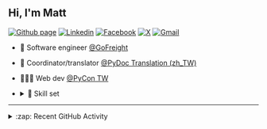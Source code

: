 ## Hi, I'm Matt

[![Github page](https://img.shields.io/badge/-Blog-ff4088?style=flat&logo=hugo&logoColor=white)](https://mattwang44.dev)
[![Linkedin](https://img.shields.io/badge/-LinkedIn-0077b5?style=flat&logo=Linkedin&logoColor=white)](https://www.linkedin.com/in/wei-hsiang-wang-60841b108/)
[![Facebook](https://img.shields.io/badge/-Facebook-1877f2?style=flat&logo=Facebook&logoColor=white)](https://www.facebook.com/profile.php?id=100000194291071)
[![X](https://img.shields.io/badge/-X-000000?style=flat&logo=X&logoColor=white)](https://twitter.com/mattwang44)
[![Gmail](https://img.shields.io/badge/-Gmail-c14438?style=flat&logo=Gmail&logoColor=white)](mailto:mattwang44@gmail.com)
<!-- [![Stack Overflow](https://img.shields.io/badge/-Stack%20Overflow-fe7a16?style=flat&logo=StackOverflow&logoColor=white)](https://stackoverflow.com/users/7969188) -->


- 🚢 Software engineer [@GoFreight](https://www.gofreight.com/) 
- 🐍 Coordinator/translator [@PyDoc Translation (zh_TW)](https://github.com/python/python-docs-zh-tw)
- 👨🏻‍💻 Web dev [@PyCon TW](https://tw.pycon.org/)
- <details><summary>🏃 Skill set</summary>

  #### Languages & Frameworks
  
  [<img src="https://img.shields.io/badge/Python-282C34?logo=python" alt="Python logo" title="Python" height="25" />](https://www.python.org)
  [<img src="https://img.shields.io/badge/JavaScript-282C34?logo=javascript" alt="JavaScript logo" title="JavaScript" height="25" />](https://www.javascript.com)
  [<img src="https://img.shields.io/badge/C++-282C34?logo=cplusplus&logoColor=00599C" alt="C++ logo" title="C++" height="25" />](https://isocpp.org)
  [<img src="https://img.shields.io/badge/Shell-282C34?logo=gnubash" alt="Bash logo" title="Bash" height="25" />](https://www.gnu.org/software/bash)

  [<img src="https://img.shields.io/badge/FastAPI-66595C?logo=FastAPI" alt="FastAPI logo" title="FastAPI" height="25" />](https://fastapi.tiangolo.com/)
  [<img src="https://img.shields.io/badge/Django-66595C?logo=Django&logoColor=092E20" alt="Django logo" title="Django" height="25" />](https://www.djangoproject.com)
  [<img src="https://img.shields.io/badge/Flask-66595C?logo=Flask" alt="Flask logo" title="Flask" height="25" />](https://flask.palletsprojects.com/)
  [<img src="https://img.shields.io/badge/PyQt-66595C?logo=Qt" alt="Qt logo" title="PyQt" height="25" />](https://doc.qt.io/qtforpython/)

  [<img src="https://img.shields.io/badge/Node.js-66595C?logo=node.js" alt="nodejs logo" title="nodejs" height="25" />](https://nodejs.org/en/)
  [<img src="https://img.shields.io/badge/Express.js-66595C?logo=Express" alt="Express logo" title="Express.js" height="25" />](https://expressjs.com/)
  [<img src="https://img.shields.io/badge/Nuxt.js-66595C?logo=nuxt" alt="Nuxt.js logo" title="Nuxt.js" height="25" />](https://nuxtjs.org/)
  [<img src="https://img.shields.io/badge/React.js-66595C?logo=React" alt="React.js logo" title="React.js" height="25" />](https://reactjs.org/)
  
  #### Cloud Platform
  
  [<img src="https://img.shields.io/badge/AWS-282C34?logo=amazonwebservices&logoColor=FF9900" alt="AWS logo" title="AWS" height="25" />](https://aws.amazon.com)
  [<img src="https://img.shields.io/badge/GCP-282C34?logo=googlecloud" alt="GCP logo" title="GCP" height="25" />](https://cloud.google.com)

  #### DevOps/IaC

  [<img src="https://img.shields.io/badge/GitHub Actions-282C34?logo=githubactions" alt="GitHub Actions logo" title="GitHub Actions" height="25" />](https://docs.github.com/en/actions)
  [<img src="https://img.shields.io/badge/Jenkins-282C34?logo=jenkins" alt="Jenkins logo" title="Jenkins" height="25" />](https://www.jenkins.io/)
  [<img src="https://img.shields.io/badge/Terraform-282C34?logo=Terraform" alt="Terraform logo" title="Terraform" height="25" />](https://www.terraform.io/)
  [<img src="https://img.shields.io/badge/Argo CD-282C34?logo=argo" alt="Argo CD logo" title="Argo CD" height="25" />](https://argoproj.github.io/cd/)

  #### Orchestration
  [<img src="https://img.shields.io/badge/Docker-282C34?logo=docker" alt="Docker logo" title="Docker" height="25" />](https://www.docker.com)
  [<img src="https://img.shields.io/badge/Kubernetes-282C34?logo=kubernetes" alt="Kubernetes logo" title="Kubernetes" height="25" />](https://kubernetes.io)
  [<img src="https://img.shields.io/badge/Helm-282C34?logo=helm" alt="Helm logo" title="Helm" height="25" />](https://helm.sh)

  #### Logging & Monitoring

  [<img src="https://img.shields.io/badge/Grafana-282C34?logo=Grafana" alt="Grafana logo" title="Grafana" height="25" />](https://grafana.com/)
  [<img src="https://img.shields.io/badge/NewRelic-282C34?logo=newrelic" alt="NewRelic logo" title="NewRelic" height="25" />](https://newrelic.com/)
  [<img src="https://img.shields.io/badge/Elastic Stack-282C34?logo=elasticstack" alt="Elastic Stack logo" title="Elastic Stack" height="25" />](https://www.elastic.co/elastic-stack)

  </details>

---
<details><summary>:zap: Recent GitHub Activity</summary>

<!--START_SECTION:activity-->
1. 🗣 Commented on [#1128](https://github.com/python/python-docs-zh-tw/pull/1128#issuecomment-3111763475) in [python/python-docs-zh-tw](https://github.com/python/python-docs-zh-tw)
2. 🔒 Closed issue [#1124](https://github.com/python/python-docs-zh-tw/issues/1124) in [python/python-docs-zh-tw](https://github.com/python/python-docs-zh-tw)
3. 🎉 Merged PR [#1126](https://github.com/python/python-docs-zh-tw/pull/1126) in [python/python-docs-zh-tw](https://github.com/python/python-docs-zh-tw)
4. 💪 Opened PR [#527](https://github.com/model-bakers/model_bakery/pull/527) in [model-bakers/model_bakery](https://github.com/model-bakers/model_bakery)
5. ❌ Closed PR [#1](https://github.com/mattwang44/model_bakery/pull/1) in [mattwang44/model_bakery](https://github.com/mattwang44/model_bakery)
6. 💪 Opened PR [#1](https://github.com/mattwang44/model_bakery/pull/1) in [mattwang44/model_bakery](https://github.com/mattwang44/model_bakery)
7. 🎉 Merged PR [#1131](https://github.com/python/python-docs-zh-tw/pull/1131) in [python/python-docs-zh-tw](https://github.com/python/python-docs-zh-tw)
8. 💪 Opened PR [#1131](https://github.com/python/python-docs-zh-tw/pull/1131) in [python/python-docs-zh-tw](https://github.com/python/python-docs-zh-tw)
9. 🗣 Commented on [#1126](https://github.com/python/python-docs-zh-tw/pull/1126#issuecomment-3087756495) in [python/python-docs-zh-tw](https://github.com/python/python-docs-zh-tw)
10. 🎉 Merged PR [#1118](https://github.com/python/python-docs-zh-tw/pull/1118) in [python/python-docs-zh-tw](https://github.com/python/python-docs-zh-tw)
<!--END_SECTION:activity-->

  </details>

